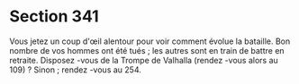 # Section 341

Vous jetez un coup d'œil alentour pour voir comment évolue la
bataille. Bon nombre de vos hommes ont été tués ; les autres sont
en train de battre en retraite. Disposez -vous de la Trompe  de
Valhalla (rendez -vous alors au  109) ? Sinon ; rendez -vous au  254.